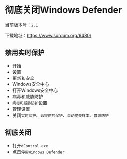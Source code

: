 # 彻底关闭Windows Defender

当前版本号：`2.1`

下载地址：<https://www.sordum.org/9480/>

## 禁用实时保护

- 开始
- 设置
- 更新和安全
- Windows安全中心
- 打开Windows安全中心
- 病毒和威胁防护
- `病毒和威胁防护`设置
- 管理设置
- 关闭`实时保护`、`云提供的保护`、`自动提交样本`、`篡改防护`

## 彻底关闭

- 打开`dControl.exe`
- 点击`停用Windows Defender`
